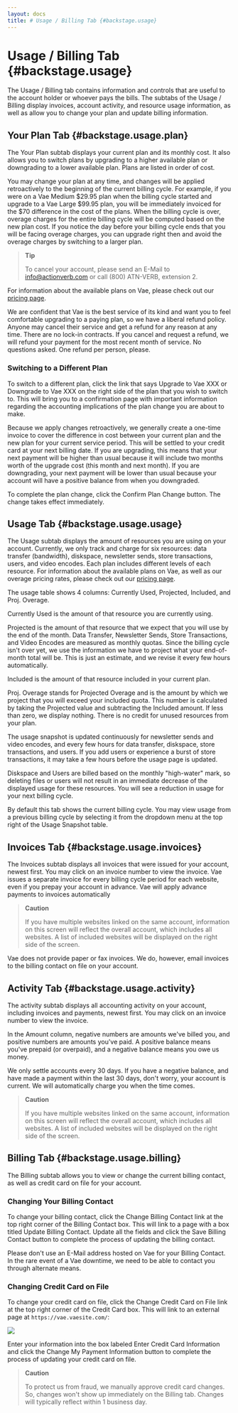 ```yaml
---
layout: docs
title: # Usage / Billing Tab {#backstage.usage}
---
```


# Usage / Billing Tab {#backstage.usage}

The Usage / Billing tab contains information and controls that are
useful to the account holder or whoever pays the bills. The subtabs of
the Usage / Billing display invoices, account activity, and resource
usage information, as well as allow you to change your plan and update
billing information.

## Your Plan Tab {#backstage.usage.plan}

The Your Plan subtab displays your current plan and its monthly cost. It
also allows you to switch plans by upgrading to a higher available plan
or downgrading to a lower available plan. Plans are listed in order of
cost.

You may change your plan at any time, and changes will be applied
retroactively to the beginning of the current billing cycle. For
example, if you were on a Vae Medium \$29.95 plan when the billing cycle
started and upgrade to a Vae Large \$99.95 plan, you will be immediately
invoiced for the \$70 difference in the cost of the plans. When the
billing cycle is over, overage charges for the entire billing cycle will
be computed based on the new plan cost. If you notice the day before
your billing cycle ends that you will be facing overage charges, you can
upgrade right then and avoid the overage charges by switching to a
larger plan.

> **Tip**
>
> To cancel your account, please send an E-Mail to info@actionverb.com
> or call (800) ATN-VERB, extension 2.

For information about the available plans on Vae, please check out our
[pricing page](http://vaeplatform.com/pricing).

We are confident that Vae is the best service of its kind and want you
to feel comfortable upgrading to a paying plan, so we have a liberal
refund policy. Anyone may cancel their service and get a refund for any
reason at any time. There are no lock-in contracts. If you cancel and
request a refund, we will refund your payment for the most recent month
of service. No questions asked. One refund per person, please.

### Switching to a Different Plan

To switch to a different plan, click the link that says Upgrade to Vae
XXX or Downgrade to Vae XXX on the right side of the plan that you wish
to switch to. This will bring you to a confirmation page with important
information regarding the accounting implications of the plan change you
are about to make.

Because we apply changes retroactively, we generally create a one-time
invoice to cover the difference in cost between your current plan and
the new plan for your current service period. This will be settled to
your credit card at your next billing date. If you are upgrading, this
means that your next payment will be higher than usual because it will
include two months worth of the upgrade cost (this month and next
month). If you are downgrading, your next payment will be lower than
usual because your account will have a positive balance from when you
downgraded.

To complete the plan change, click the Confirm Plan Change button. The
change takes effect immediately.

## Usage Tab {#backstage.usage.usage}

The Usage subtab displays the amount of resources you are using on your
account. Currently, we only track and charge for six resources: data
transfer (bandwidth), diskspace, newsletter sends, store transactions,
users, and video encodes. Each plan includes different levels of each
resource. For information about the available plans on Vae, as well as
our overage pricing rates, please check out our [pricing
page](http://vaeplatform.com/pricing).

The usage table shows 4 columns: Currently Used, Projected, Included,
and Proj. Overage.

Currently Used is the amount of that resource you are currently using.

Projected is the amount of that resource that we expect that you will
use by the end of the month. Data Transfer, Newsletter Sends, Store
Transactions, and Video Encodes are measured as monthly quotas. Since
the billing cycle isn't over yet, we use the information we have to
project what your end-of-month total will be. This is just an estimate,
and we revise it every few hours automatically.

Included is the amount of that resource included in your current plan.

Proj. Overage stands for Projected Overage and is the amount by which we
project that you will exceed your included quota. This number is
calculated by taking the Projected value and subtracting the Included
amount. If less than zero, we display nothing. There is no credit for
unused resources from your plan.

The usage snapshot is updated continuously for newsletter sends and
video encodes, and every few hours for data transfer, diskspace, store
transactions, and users. If you add users or experience a burst of store
transactions, it may take a few hours before the usage page is updated.

Diskspace and Users are billed based on the monthly "high-water" mark,
so deleting files or users will not result in an immediate decrease of
the displayed usage for these resources. You will see a reduction in
usage for your next billing cycle.

By default this tab shows the current billing cycle. You may view usage
from a previous billing cycle by selecting it from the dropdown menu at
the top right of the Usage Snapshot table.

## Invoices Tab {#backstage.usage.invoices}

The Invoices subtab displays all invoices that were issued for your
account, newest first. You may click on an invoice number to view the
invoice. Vae issues a separate invoice for every billing cycle period
for each website, even if you prepay your account in advance. Vae will
apply advance payments to invoices automatically

> **Caution**
>
> If you have multiple websites linked on the same account, information
> on this screen will reflect the overall account, which includes all
> websites. A list of included websites will be displayed on the right
> side of the screen.

Vae does not provide paper or fax invoices. We do, however, email
invoices to the billing contact on file on your account.

## Activity Tab {#backstage.usage.activity}

The activity subtab displays all accounting activity on your account,
including invoices and payments, newest first. You may click on an
invoice number to view the invoice.

In the Amount column, negative numbers are amounts we've billed you, and
positive numbers are amounts you've paid. A positive balance means
you've prepaid (or overpaid), and a negative balance means you owe us
money.

We only settle accounts every 30 days. If you have a negative balance,
and have made a payment within the last 30 days, don't worry, your
account is current. We will automatically charge you when the time
comes.

> **Caution**
>
> If you have multiple websites linked on the same account, information
> on this screen will reflect the overall account, which includes all
> websites. A list of included websites will be displayed on the right
> side of the screen.

## Billing Tab {#backstage.usage.billing}

The Billing subtab allows you to view or change the current billing
contact, as well as credit card on file for your account.

### Changing Your Billing Contact

To change your billing contact, click the Change Billing Contact link at
the top right corner of the Billing Contact box. This will link to a
page with a box titled Update Billing Contact. Update all the fields and
click the Save Billing Contact button to complete the process of
updating the billing contact.

Please don't use an E-Mail address hosted on Vae for your Billing
Contact. In the rare event of a Vae downtime, we need to be able to
contact you through alternate means.

### Changing Credit Card on File

To change your credit card on file, click the Change Credit Card on File
link at the top right corner of the Credit Card box. This will link to
an external page at `https://vae.vaesite.com/`:

![](assets/images/screenshots/content_management/billing_add_card.png)

Enter your information into the box labeled Enter Credit Card
Information and click the Change My Payment Information button to
complete the process of updating your credit card on file.

> **Caution**
>
> To protect us from fraud, we manually approve credit card changes. So,
> changes won't show up immediately on the Billing tab. Changes will
> typically reflect within 1 business day.
